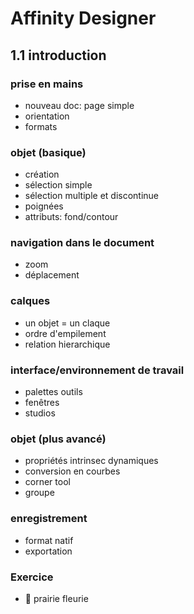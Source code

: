 # Affinity Designer

## 1.1 introduction

### prise en mains
- nouveau doc: page simple
- orientation
- formats

### objet (basique)
- création
- sélection simple
- sélection multiple et discontinue
- poignées
- attributs: fond/contour

### navigation dans le document
- zoom
- déplacement

### calques
- un objet = un claque
- ordre d'empilement
- relation hierarchique

### interface/environnement de travail
- palettes outils
- fenêtres
- studios

### objet (plus avancé)
- propriétés intrinsec dynamiques
- conversion en courbes
- corner tool
- groupe

### enregistrement
- format natif
- exportation

### Exercice
- :sunflower: prairie fleurie
